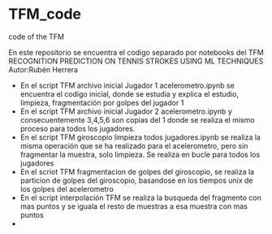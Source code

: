 # TFM_code
code of the TFM

En este repositorio se encuentra el codigo separado por notebooks del TFM 
RECOGNITION PREDICTION ON TENNIS STROKES USING ML TECHNIQUES
Autor:Rubén Herrera

- En el script TFM archivo inicial Jugador 1 acelerometro.ipynb se encuentra el codigo inicial, donde se estudia y explica el estudio, limpieza, fragmentación por golpes del jugador 1
- En el script TFM archivo inicial Jugador 2 acelerometro.ipynb y consecuentemente 3,4,5,6 son copias del 1 donde se realiza el mismo proceso para todos los jugadores.
- En el script TFM giroscopio limpieza todos jugadores.ipynb se realiza la misma operación que se ha realizado para el acelerometro, pero sin fragmentar la muestra, solo limpieza. Se realiza en bucle para todos los jugadores
- En el scriot TFM fragmentacion de golpes del giroscopio, se realiza la particion de golpes del giroscopio, basandose en los tiempos unix de los golpes del acelerometro
- En el script interpolación TFM se realiza la busqueda del fragmento con mas puntos y se iguala el resto de muestras a esa muestra con mas puntos
- 
